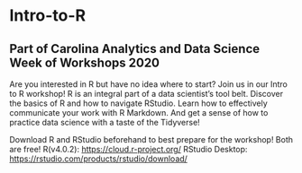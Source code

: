 # Intro-to-R

## Part of Carolina Analytics and Data Science Week of Workshops 2020

Are you interested in R but have no idea where to start? Join us in our Intro to R workshop! R is an integral part of a data scientist’s tool belt. Discover the basics of R and how to navigate RStudio. Learn how to effectively communicate your work with R Markdown. And get a sense of how to practice data science with a taste of the Tidyverse! 

Download R and RStudio beforehand to best prepare for the workshop! Both are free!
R(v4.0.2): https://cloud.r-project.org/
RStudio Desktop: https://rstudio.com/products/rstudio/download/
